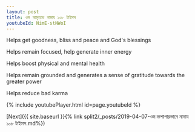```yaml
---
layout: post
title: ওম আমৃত্যভ নামায ১০৮ টাইমস
youtubeId: NimE-stNWoI
---
```

 
 
Helps get goodness, bliss and peace and God's blessings
 
Helps remain focused, help generate inner energy 
 
Helps boost physical and mental health 
 
Helps remain grounded and generates a sense of gratitude towards the greater power 
 
Helps reduce bad karma
 
 
 
 


{% include youtubePlayer.html id=page.youtubeId %}
 
[Next]({{ site.baseurl }}{% link  split2/_posts/2019-04-07-ওম ভ্রুশাপারভানে নামায ১০৮ টাইমস.md%})
 
